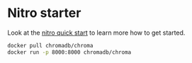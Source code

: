 # Nitro starter

Look at the [nitro quick start](https://nitro.unjs.io/guide#quick-start) to learn more how to get started.

```bash
docker pull chromadb/chroma
docker run -p 8000:8000 chromadb/chroma
```
